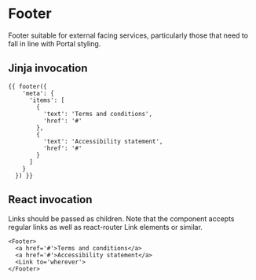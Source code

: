 # Footer

Footer suitable for external facing services, particularly those that need to fall in line with Portal styling.

## Jinja invocation
```
{{ footer({
    'meta': {
      'items': [
        {
          'text': 'Terms and conditions',
          'href': '#'
        },
        {
          'text': 'Accessibility statement',
          'href': '#'
        }
      ]
    }
  }) }}
```

## React invocation

Links should be passed as children. Note that the component accepts regular links as well as react-router Link elements or similar.

```
<Footer>
  <a href='#'>Terms and conditions</a>
  <a href='#'>Accessibility statement</a>
  <Link to='wherever'>
</Footer>
```
